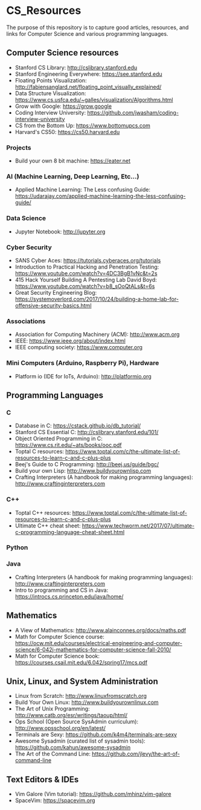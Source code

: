 # CS_Resources
The purpose of this repository is to capture good articles, resources, and links for Computer Science and various programming languages.

## Computer Science resources
* Stanford CS Library: http://cslibrary.stanford.edu
* Stanford Engineering Everywhere: https://see.stanford.edu
* Floating Points Visualization: http://fabiensanglard.net/floating_point_visually_explained/
* Data Structure Visualization: https://www.cs.usfca.edu/~galles/visualization/Algorithms.html
* Grow with Google: https://grow.google
* Coding Interview University: https://github.com/jwasham/coding-interview-university
* CS from the Bottom Up: https://www.bottomupcs.com
* Harvard's CS50: https://cs50.harvard.edu

### Projects
* Build your own 8 bit machine: https://eater.net

### AI (Machine Learning, Deep Learning, Etc...)
* Applied Machine Learning: The Less confusing Guide: https://udarajay.com/applied-machine-learning-the-less-confusing-guide/

### Data Science
* Jupyter Notebook: http://jupyter.org

### Cyber Security
* SANS Cyber Aces: https://tutorials.cyberaces.org/tutorials
* Introduction to Practical Hacking and Penetration Testing: https://www.youtube.com/watch?v=4DC3BgB1vNc&t=2s
* 415 Hack Yourself Building A Pentesting Lab David Boyd: https://www.youtube.com/watch?v=b8_sOoQtALs&t=6s
* Great Security Engineering Blog: https://systemoverlord.com/2017/10/24/building-a-home-lab-for-offensive-security-basics.html

### Associations
* Association for Computing Machinery (ACM): http://www.acm.org
* IEEE: https://www.ieee.org/about/index.html
* IEEE computing society: https://www.computer.org

### Mini Computers (Arduino, Raspberry Pi), Hardware
* Platform io (IDE for IoTs, Arduino): http://platformio.org

## Programming Languages
### C
* Database in C: https://cstack.github.io/db_tutorial/
* Stanford CS Essential C: http://cslibrary.stanford.edu/101/
* Object Oriented Programming in C: https://www.cs.rit.edu/~ats/books/ooc.pdf
* Toptal C resources: https://www.toptal.com/c/the-ultimate-list-of-resources-to-learn-c-and-c-plus-plus
* Beej's Guide to C Programming: http://beej.us/guide/bgc/
* Build your own Lisp: http://www.buildyourownlisp.com
* Crafting Interpreters (A handbook for making programming languages): http://www.craftinginterpreters.com

### C++
* Toptal C++ resources: https://www.toptal.com/c/the-ultimate-list-of-resources-to-learn-c-and-c-plus-plus
* Ultimate C++ cheat sheet: https://www.techworm.net/2017/07/ultimate-c-programming-language-cheat-sheet.html

### Python

### Java
* Crafting Interpreters (A handbook for making programming languages): http://www.craftinginterpreters.com
* Intro to programming and CS in Java: https://introcs.cs.princeton.edu/java/home/

## Mathematics
* A View of Mathematics: http://www.alainconnes.org/docs/maths.pdf
* Math for Computer Science course: https://ocw.mit.edu/courses/electrical-engineering-and-computer-science/6-042j-mathematics-for-computer-science-fall-2010/
* Math for Computer Science book: https://courses.csail.mit.edu/6.042/spring17/mcs.pdf

## Unix, Linux, and System Administration
* Linux from Scratch: http://www.linuxfromscratch.org
* Build Your Own Linux: http://www.buildyourownlinux.com
* The Art of Unix Programming: http://www.catb.org/esr/writings/taoup/html/
* Ops School (Open Source SysAdmin curriculum): http://www.opsschool.org/en/latest/
* Terminals are Sexy: https://github.com/k4m4/terminals-are-sexy
* Awesome Sysadmin (curated list of sysadmin tools): https://github.com/kahun/awesome-sysadmin
* The Art of the Command Line: https://github.com/jlevy/the-art-of-command-line

## Text Editors & IDEs
* Vim Galore (Vim tutorial): https://github.com/mhinz/vim-galore
* SpaceVim: https://spacevim.org
